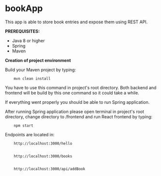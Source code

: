 # bookApp

This app is able to store book entries and expose them using REST API.

**PREREQUISITES:**
- Java 8 or higher
- Spring
- Maven

**Creation of project environment**

Build your Maven project by typing:
    
    
        mvn clean install


You have to use this command in project's root directory. Both backend and frontend will be build by this one command so it could take a while. 


If everything went properly you should be able to run Spring application.


After running Spring application please open terminal in project's root directory, change directory to /frontend and run 
React frontend by typing:
    
    
        npm start


Endpoints are located in:


        http://localhost:3000/hello

    
        http://localhost:3000/books


        http://localhost:3000/api/addBook
